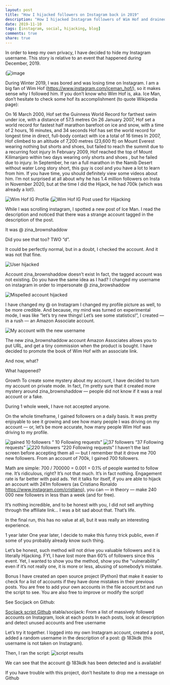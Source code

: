 ```yaml
---
layout: post
title: "How I hijacked followers on Instagram back in 2019"
description: "How I hijacked Instagram followers of Wim Hof and drained 700+ followers within a week."
date: 2019-11-10
tags: [instagram, social, hijacking, blog]
comments: true
share: true
---
```

In order to keep my own privacy, I have decided to hide my Instagram username. This story is relative to an event that happened during December, 2019.


(![image](https://github.com/stabla/Blog/assets/16738734/832d8461-bf27-42ef-b32d-bb6a8de4ad58)


During Winter 2019, I was bored and was losing time on Instagram. I am a big fan of Wim Hof (https://www.instagram.com/iceman_hof/), so it makes sense why I followed him. If you don’t know who Wim Hof is, aka. Ice Man, don’t hesitate to check some hof its accomplishment (to quote Wikipedia page):

On 16 March 2000, Hof set the Guinness World Record for farthest swim under ice, with a distance of 57.5 metres
On 26 January 2007, Hof set a world record for fastest half marathon barefoot on ice and snow, with a time of 2 hours, 16 minutes, and 34 seconds
Hof has set the world record for longest time in direct, full-body contact with ice a total of 16 times
In 2007, Hof climbed to an altitude of 7,200 metres (23,600 ft) on Mount Everest wearing nothing but shorts and shoes, but failed to reach the summit due to a recurring foot injury
In February 2009, Hof reached the top of Mount Kilimanjaro within two days wearing only shorts and shoes , but he failed due to injury.
In September, he ran a full marathon in the Namib Desert without water
Long story short, this guy is cool and you have a lot to learn from him. If you have time, you should definitely view some videos about him. I’m not surprised at all about why he has 1.4 million followers on Insta in November 2020, but at the time I did the Hijack, he had 700k (which was already a lot!).

![Wim Hof IG Profile](https://miro.medium.com/v2/resize:fit:1400/format:webp/1*P5arKDXZto0xoKbdZlZe4w.jpeg)
(![Wim Hof IG Post used for Hijacking](https://miro.medium.com/v2/resize:fit:1400/format:webp/1*LKqzamI4tQlt2ArlLXdZkA.jpeg)

While I was scrolling instagram, I spotted a new post of Ice Man. I read the description and noticed that there was a strange account tagged in the description of the post.

It was @ zina_brownshaddow

Did you see that too? TWO “d”.

It could be perfectly normal, but in a doubt, I checked the account. And it was not that fine.

![User hijacked](https://miro.medium.com/v2/resize:fit:1400/format:webp/1*RcASrwxBgxOXoChLQRJSGQ.jpeg)

Account zina_brownshaddow doesn’t exist
In fact, the tagged account was not existing. Do you have the same idea as I had? I changed my username on instagram in order to impersonate @ zina_browshaddow

![Mispelled account hijacked](https://miro.medium.com/v2/resize:fit:1400/format:webp/1*sKIs6Ms8g2PmBYZDjocXwQ.jpeg)

I have changed my @ on Instagram
I changed my profile picture as well, to be more credible. And because, my mind was turned on experimental mode, I was like “let’s try new things! Let’s see some statistics!”, I created — in a rush — an Amazon Associate account.

![My account with the new username](https://miro.medium.com/v2/resize:fit:1400/format:webp/1*o28CNaHO6XDD9XxW75u2qA.jpeg)

The new zina_brownshaddow account
Amazon Associates allows you to put URL, and get a tiny commission when the product is bought. I have decided to promote the book of Wim Hof with an associate link.

And now, what?

What happened?

Growth
To create some mystery about my account, I have decided to turn my account on private mode. In fact, I’m pretty sure that it created more mystery around zina_brownshaddow — people did not know if it was a real account or a fake.

During 1 whole week, I have not accepted anyone.

On the whole timeframe, I gained followers on a daily basis. It was pretty enjoyable to see it growing and see how many people I was driving on my account — or, let’s be more accurate, how many people Wim Hof was driving to my profile.

![gained 10 followers](https://miro.medium.com/v2/resize:fit:1400/format:webp/1*P1-YeiZkHxTIFOHOOdivRA.jpeg)
“ 10 Following requests”
![37 followers](https://miro.medium.com/v2/resize:fit:1400/format:webp/1*PM4Cy1C1RLlkijhln-4_6A.jpeg)
“37 Following requests”
![220 followers](https://miro.medium.com/v2/resize:fit:1400/format:webp/1*OoW-pa2FZmFZ_y8odm77jA.jpeg)
“220 Following requests”
I haven’t the last screen before accepting them all — but I remember that it drove me 700 new followers. From an account of 700k, I gained 700 followers.

Math are simple: 700 / 700000 = 0.001 = 0.1% of people wanted to follow me. It’s ridiculous, right? It’s not that much. It’s in fact nothing. Engagement rate is far better with paid ads. Yet it talks for itself, if you are able to hijack an account with 241m followers (as Cristiano Ronaldo https://www.instagram.com/cristiano), you can — in theory — make 240 000 new followers in less than a week (and for free).

It’s nothing incredible, and to be honest with you, I did not sell anything through the affiliate link… I was a bit sad about that. That’s life.

In the final run, this has no value at all, but it was really an interesting experience.

1 year later
One year later, I decide to make this funny trick public, even if some of you probably already know such thing.

Let’s be honest, such method will not drive you valuable followers and it is literally Hijacking. FYI, I have lost more than 60% of followers since this event. Yet, I wanted to show you the method, show you the “vulnerability” even if it’s not really one, it is more or less, abusing of somebody’s mistake.

Bonus
I have created an open source project (Python) that make it easier to check for a list of accounts if they have done mistakes in their previous posts. You are free to add your own accounts in the file account.txt and run the script to see. You are also free to improve or modify the script!

See Socijack on Github:

[Socijack script Github](https://github.com/stabla/socijack?source=post_page-----5b4bb343aca9--------------------------------)
stabla/socijack: From a list of massively followed accounts on Instagram, look at each posts In each posts, look at description and detect unused accounts and free username

Let’s try it together. I logged into my own Instagram account, created a post, added a random username in the description of a post: @ 183kdk (this username is not taken on Instagram).

Then, I ran the script:
![script results](https://miro.medium.com/v2/resize:fit:1400/format:webp/1*sxQvpQ3vgk_txwotRlm7Yg.png)

We can see that the account @ 183kdk has been detected and is available!

If you have trouble with this project, don’t hesitate to drop me a message on Github
